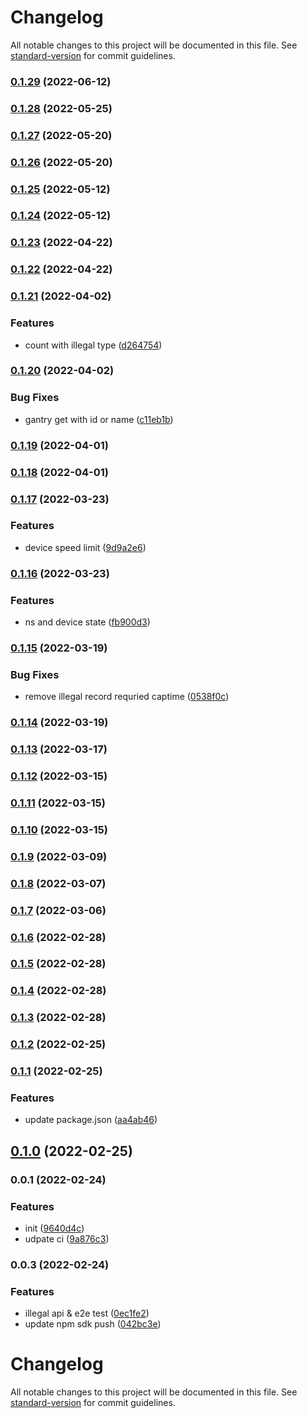 # Changelog

All notable changes to this project will be documented in this file. See [standard-version](https://github.com/conventional-changelog/standard-version) for commit guidelines.

### [0.1.29](https://github.com/36node-fcp/ecs-api-sdk-js/compare/v0.1.28...v0.1.29) (2022-06-12)

### [0.1.28](https://github.com/36node-fcp/ecs-api-sdk-js/compare/v0.1.27...v0.1.28) (2022-05-25)

### [0.1.27](https://github.com/36node-fcp/ecs-api-sdk-js/compare/v0.1.26...v0.1.27) (2022-05-20)

### [0.1.26](https://github.com/36node-fcp/ecs-api-sdk-js/compare/v0.1.25...v0.1.26) (2022-05-20)

### [0.1.25](https://github.com/36node-fcp/ecs-api-sdk-js/compare/v0.1.24...v0.1.25) (2022-05-12)

### [0.1.24](https://github.com/36node-fcp/ecs-api-sdk-js/compare/v0.1.23...v0.1.24) (2022-05-12)

### [0.1.23](https://github.com/36node-fcp/ecs-api-sdk-js/compare/v0.1.22...v0.1.23) (2022-04-22)

### [0.1.22](https://github.com/36node-fcp/ecs-api-sdk-js/compare/v0.1.21...v0.1.22) (2022-04-22)

### [0.1.21](https://github.com/36node-fcp/ecs-api-sdk-js/compare/v0.1.20...v0.1.21) (2022-04-02)


### Features

* count with illegal type ([d264754](https://github.com/36node-fcp/ecs-api-sdk-js/commit/d2647542e314a18e34a44d7e23032187ff9ad41f))

### [0.1.20](https://github.com/36node-fcp/ecs-api-sdk-js/compare/v0.1.19...v0.1.20) (2022-04-02)


### Bug Fixes

* gantry get with id or name ([c11eb1b](https://github.com/36node-fcp/ecs-api-sdk-js/commit/c11eb1b429ee6cf89daa33e76de6bb6303e398bf))

### [0.1.19](https://github.com/36node-fcp/ecs-api-sdk-js/compare/v0.1.18...v0.1.19) (2022-04-01)

### [0.1.18](https://github.com/36node-fcp/ecs-api-sdk-js/compare/v0.1.17...v0.1.18) (2022-04-01)

### [0.1.17](https://github.com/36node-fcp/ecs-api-sdk-js/compare/v0.1.16...v0.1.17) (2022-03-23)


### Features

* device speed limit ([9d9a2e6](https://github.com/36node-fcp/ecs-api-sdk-js/commit/9d9a2e6968bc571b969b19199fc7ad2ed488dafc))

### [0.1.16](https://github.com/36node-fcp/ecs-api-sdk-js/compare/v0.1.15...v0.1.16) (2022-03-23)


### Features

* ns and device state ([fb900d3](https://github.com/36node-fcp/ecs-api-sdk-js/commit/fb900d3f2715b5b0873195ead8b37fc1277bb856))

### [0.1.15](https://github.com/36node-fcp/ecs-api-sdk-js/compare/v0.1.14...v0.1.15) (2022-03-19)


### Bug Fixes

* remove illegal record requried captime ([0538f0c](https://github.com/36node-fcp/ecs-api-sdk-js/commit/0538f0cdb33d68242ba5a8a8f07ffae689e584d7))

### [0.1.14](https://github.com/36node-fcp/ecs-api-sdk-js/compare/v0.1.13...v0.1.14) (2022-03-19)

### [0.1.13](https://github.com/36node-fcp/ecs-api-sdk-js/compare/v0.1.12...v0.1.13) (2022-03-17)

### [0.1.12](https://github.com/36node-fcp/ecs-api-sdk-js/compare/v0.1.11...v0.1.12) (2022-03-15)

### [0.1.11](https://github.com/36node-fcp/ecs-api-sdk-js/compare/v0.1.10...v0.1.11) (2022-03-15)

### [0.1.10](https://github.com/36node-fcp/ecs-api-sdk-js/compare/v0.1.9...v0.1.10) (2022-03-15)

### [0.1.9](https://github.com/36node-fcp/ecs-api-sdk-js/compare/v0.1.8...v0.1.9) (2022-03-09)

### [0.1.8](https://github.com/36node-fcp/ecs-api-sdk-js/compare/v0.1.7...v0.1.8) (2022-03-07)

### [0.1.7](https://github.com/36node-fcp/ecs-api-sdk-js/compare/v0.1.6...v0.1.7) (2022-03-06)

### [0.1.6](https://github.com/36node-fcp/ecs-api-sdk-js/compare/v0.1.5...v0.1.6) (2022-02-28)

### [0.1.5](https://github.com/36node-fcp/ecs-api-sdk-js/compare/v0.1.4...v0.1.5) (2022-02-28)

### [0.1.4](https://github.com/36node-fcp/ecs-api-sdk-js/compare/v0.1.3...v0.1.4) (2022-02-28)

### [0.1.3](https://github.com/36node-fcp/ecs-api-sdk-js/compare/v0.1.2...v0.1.3) (2022-02-28)

### [0.1.2](https://github.com/36node-fcp/ecs-api-sdk-js/compare/v0.1.1...v0.1.2) (2022-02-25)

### [0.1.1](https://github.com/36node-fcp/ecs-api-sdk-js/compare/v0.1.0...v0.1.1) (2022-02-25)


### Features

* update package.json ([aa4ab46](https://github.com/36node-fcp/ecs-api-sdk-js/commit/aa4ab464b07fd9be35dc025fbb7ed5cde662f487))

## [0.1.0](https://github.com/36node-fcp/ecs-api-sdk-js/compare/v0.0.1...v0.1.0) (2022-02-25)

### 0.0.1 (2022-02-24)


### Features

* init ([9640d4c](https://github.com/36node-fcp/ecs-api-sdk-js/commit/9640d4c707a4256b381cda83ad759393de2eaad6))
* udpate ci ([9a876c3](https://github.com/36node-fcp/ecs-api-sdk-js/commit/9a876c373428c92398f641c44f585c0319144eba))

### 0.0.3 (2022-02-24)


### Features

* illegal api & e2e test ([0ec1fe2](https://github.com/36node/ecs-api-sdk-js/commit/0ec1fe2fdfe4b1b1999be62da6441dd37d41dc26))
* update npm sdk push ([042bc3e](https://github.com/36node/ecs-api-sdk-js/commit/042bc3ea90b30f6f6489ffdebef956bb1498cc48))

# Changelog

All notable changes to this project will be documented in this file. See [standard-version](https://github.com/conventional-changelog/standard-version) for commit guidelines.
